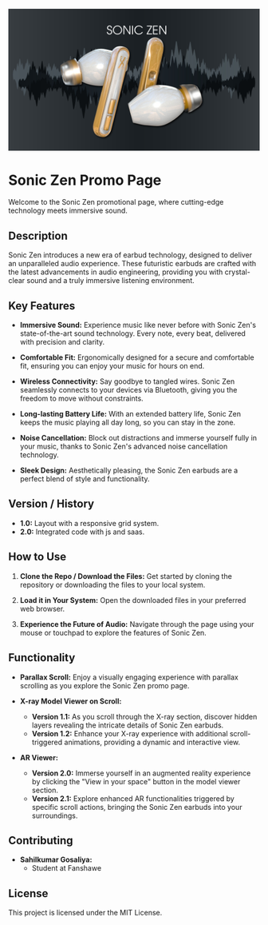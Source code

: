 ![Sonic Zen Promo Page](images/brand.jpg)

# Sonic Zen Promo Page

Welcome to the Sonic Zen promotional page, where cutting-edge technology meets immersive sound.

## Description

Sonic Zen introduces a new era of earbud technology, designed to deliver an unparalleled audio experience. These futuristic earbuds are crafted with the latest advancements in audio engineering, providing you with crystal-clear sound and a truly immersive listening environment.

## Key Features

- **Immersive Sound:** Experience music like never before with Sonic Zen's state-of-the-art sound technology. Every note, every beat, delivered with precision and clarity.
  
- **Comfortable Fit:** Ergonomically designed for a secure and comfortable fit, ensuring you can enjoy your music for hours on end.
  
- **Wireless Connectivity:** Say goodbye to tangled wires. Sonic Zen seamlessly connects to your devices via Bluetooth, giving you the freedom to move without constraints.
  
- **Long-lasting Battery Life:** With an extended battery life, Sonic Zen keeps the music playing all day long, so you can stay in the zone.
  
- **Noise Cancellation:** Block out distractions and immerse yourself fully in your music, thanks to Sonic Zen's advanced noise cancellation technology.
  
- **Sleek Design:** Aesthetically pleasing, the Sonic Zen earbuds are a perfect blend of style and functionality.

## Version / History

- **1.0:** Layout with a responsive grid system.
- **2.0:** Integrated code with js and saas.

## How to Use

1. **Clone the Repo / Download the Files:**
   Get started by cloning the repository or downloading the files to your local system.

2. **Load it in Your System:**
   Open the downloaded files in your preferred web browser.

3. **Experience the Future of Audio:**
   Navigate through the page using your mouse or touchpad to explore the features of Sonic Zen.

## Functionality

- **Parallax Scroll:**
  Enjoy a visually engaging experience with parallax scrolling as you explore the Sonic Zen promo page.

- **X-ray Model Viewer on Scroll:**
  - **Version 1.1:**
    As you scroll through the X-ray section, discover hidden layers revealing the intricate details of Sonic Zen earbuds.
  - **Version 1.2:**
    Enhance your X-ray experience with additional scroll-triggered animations, providing a dynamic and interactive view.

- **AR Viewer:**
  - **Version 2.0:**
    Immerse yourself in an augmented reality experience by clicking the "View in your space" button in the model viewer section.
  - **Version 2.1:**
    Explore enhanced AR functionalities triggered by specific scroll actions, bringing the Sonic Zen earbuds into your surroundings.

## Contributing

- **Sahilkumar Gosaliya:**
  - Student at Fanshawe

## License

This project is licensed under the MIT License.
